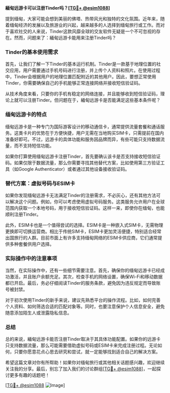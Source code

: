 **緬甸远游卡可以注册Tinder吗？[[TG💪+ @esim1088](https://t.me/s/esim1088)]**

提到缅甸，大家可能会想到美丽的佛塔、热带风光和独特的文化氛围。近年来，随着缅甸经济的发展以及旅游业的兴起，越来越多的人选择到缅甸旅行或工作。而对于喜欢社交的人来说，Tinder这款风靡全球的交友软件无疑是一个不可忽视的存在。然而，问题来了：緬甸远游卡能用来注册Tinder吗？

### Tinder的基本使用需求

首先，让我们了解一下Tinder的基本运行机制。Tinder是一款基于地理位置的社交应用，用户需要通过手机号码进行注册，并上传个人资料和照片。在使用过程中，Tinder会根据用户的地理位置匹配附近的其他用户。因此，要想正常使用Tinder，你需要确保自己的手机能够正常连接网络并接收短信验证码。

从技术角度来看，只要你的手机有稳定的网络连接，并且能够收到短信验证码，理论上就可以注册Tinder。但问题在于，緬甸远游卡是否能满足这些基本条件呢？

### 缅甸远游卡的特点

缅甸远游卡是一种专门为国际游客设计的移动通信卡，通常提供流量套餐和通话服务。这类卡片的优势在于方便快捷，用户无需在当地购买SIM卡，只需提前在国内准备好即可。不过，远游卡的具体功能和服务因品牌而异，有些可能只支持数据流量，而不支持短信功能。

如果你打算使用缅甸远游卡注册Tinder，首先要确认该卡是否支持接收短信验证码。如果仅限于数据流量，那么你需要寻找其他替代方案，比如使用第三方验证工具（如Google Authenticator）或者通过其他设备接收验证码。

### 替代方案：虚拟号码与ESIM卡

如果你发现缅甸远游卡无法满足Tinder的注册需求，不必灰心，还有其他方法可以解决这个问题。例如，你可以考虑使用虚拟号码服务。这类服务允许用户在全球范围内获取一个本地号码，用于接收短信验证码。这样一来，即使你在缅甸，也能顺利注册Tinder。

此外，ESIM卡也是一个值得尝试的选择。ESIM卡是一种嵌入式SIM卡，无需物理更换即可切换运营商。相比于传统SIM卡，ESIM卡更加灵活便捷，特别适合经常出国旅行的人群。目前市面上有许多支持缅甸网络的ESIM卡供应商，它们通常提供多种套餐供用户选择。

### 实际操作中的注意事项

当然，在实际操作中，还有一些细节需要注意。首先，确保你的缅甸远游卡已经成功激活，并且账户余额充足。其次，检查手机的网络设置，确保Wi-Fi和移动数据都已开启。最后，务必仔细阅读Tinder的服务条款，避免因为违反规定而导致账号被封禁。

对于初次使用Tinder的新手来说，建议先熟悉平台的操作流程。比如，如何完善个人资料、如何筛选合适的匹配对象等。同时，也要注意保护个人信息安全，避免随意添加陌生人或泄露隐私信息。

### 总结

总的来说，緬甸远游卡能否注册Tinder取决于其具体功能配置。如果你的远游卡只支持数据流量，那么可能需要借助虚拟号码或ESIM卡来完成注册过程。无论如何，只要你愿意花点心思去研究和尝试，就一定能够找到适合自己的解决方案。

希望这篇文章对你有所帮助！如果你对缅甸旅行或其他相关话题感兴趣，欢迎继续关注我的分享。最后，别忘了加入我们的讨论群组[[TG💪+ @esim1088](https://t.me/s/esim1088)]，一起探讨更多有趣的话题吧！

[[TG💪+ @esim1088](https://t.me/s/esim1088) ![Image](https://i.postimg.cc/4NQfJmqS/Snipaste-2025-05-13-00-14-12.png)]